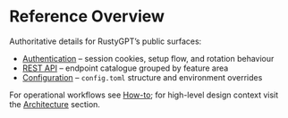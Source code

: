 # Reference Overview

Authoritative details for RustyGPT’s public surfaces:

- [Authentication](authentication.md) – session cookies, setup flow, and rotation behaviour
- [REST API](api.md) – endpoint catalogue grouped by feature area
- [Configuration](config.md) – `config.toml` structure and environment overrides

For operational workflows see [How-to](../howto/index.md); for high-level design context visit the
[Architecture](../architecture/index.md) section.
